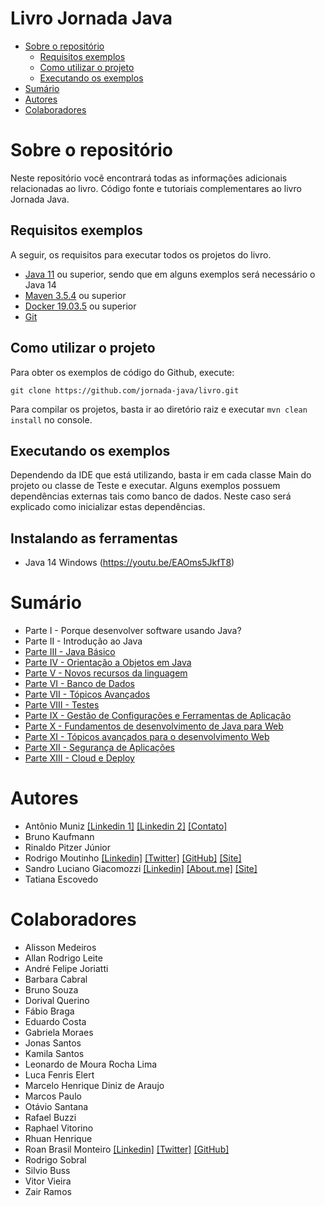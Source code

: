 # Livro Jornada Java

* [Sobre o repositório](#sobre-o-repositório)
  * [Requisitos exemplos](#requisitos-exemplos)
  * [Como utilizar o projeto](#como-utilizar-o-projeto)
  * [Executando os exemplos](#executando-os-exemplos)
* [Sumário](#sumário)
* [Autores](#autores)
* [Colaboradores](#colaboradores)

# Sobre o repositório

Neste repositório você encontrará todas as informações adicionais relacionadas ao livro. Código fonte e tutoriais
 complementares ao livro Jornada Java.

## Requisitos exemplos

A seguir, os requisitos para executar todos os projetos do livro.

* [Java 11](https://adoptopenjdk.net/) ou superior, sendo que em alguns exemplos será necessário o Java 14
* [Maven 3.5.4](https://maven.apache.org/download.cgi) ou superior
* [Docker 19.03.5](https://docs.docker.com/engine/install/) ou superior
* [Git](https://git-scm.com/downloads)

## Como utilizar o projeto

Para obter os exemplos de código do Github, execute:

```
git clone https://github.com/jornada-java/livro.git
```

Para compilar os projetos, basta ir ao diretório raiz e executar `mvn clean install` no console.

## Executando os exemplos

Dependendo da IDE que está utilizando, basta ir em cada classe Main do projeto ou classe de Teste e executar. Alguns
 exemplos possuem dependências externas tais como banco de dados. Neste caso será explicado como inicializar estas dependências.

## Instalando as ferramentas

* Java 14 Windows (https://youtu.be/EAOms5JkfT8)

# Sumário

* Parte I - Porque desenvolver software usando Java?
* Parte II - Introdução ao Java
* [Parte III - Java Básico](./parte-03)
* [Parte IV - Orientação a Objetos em Java](./parte-04)
* [Parte V - Novos recursos da linguagem](./parte-05)
* [Parte VI - Banco de Dados](./parte-06)
* [Parte VII - Tópicos Avançados](./parte-07)
* [Parte VIII - Testes](./parte-08)
* [Parte IX - Gestão de Configurações e Ferramentas de Aplicação](./parte-09)
* [Parte X - Fundamentos de desenvolvimento de Java para Web](./parte-10)
* [Parte XI - Tópicos avançados para o desenvolvimento Web](./parte-11)
* [Parte XII - Segurança de Aplicações](./parte-12)
* [Parte XIII - Cloud e Deploy](./parte-13)

# Autores

* Antônio Muniz
[[Linkedin 1]](https://www.linkedin.com/in/muniz-antonio1/)
[[Linkedin 2]](https://www.linkedin.com/in/muniz-antonio2/)
[[Contato]](munizprofessor@gmail.com)
* Bruno Kaufmann
* Rinaldo Pitzer Júnior
* Rodrigo Moutinho
[[Linkedin]](https://www.linkedin.com/in/rcmoutinho/)
[[Twitter]](https://twitter.com/rcmoutinho)
[[GitHub]](https://github.com/rcmoutinho)
[[Site]](https://cyborgdeveloper.tech/)
* Sandro Luciano Giacomozzi
[[Linkedin]](https://www.linkedin.com/in/sandrogiacomozzi/)
[[About.me]](https://about.me/sandrogiacom)
[[Site]](https://www.guiadojava.com.br/)
* Tatiana Escovedo

# Colaboradores

* Alisson Medeiros
* Allan Rodrigo Leite
* André Felipe Joriatti
* Barbara Cabral
* Bruno Souza
* Dorival Querino
* Fábio Braga
* Eduardo Costa
* Gabriela Moraes
* Jonas Santos
* Kamila Santos
* Leonardo de Moura Rocha Lima
* Luca Fenris Elert
* Marcelo Henrique Diniz de Araujo
* Marcos Paulo
* Otávio Santana
* Rafael Buzzi
* Raphael Vitorino
* Rhuan Henrique
* Roan Brasil Monteiro
[[Linkedin]](https://www.linkedin.com/in/roanbrasil/)
[[Twitter]](https://twitter.com/roanbrasil)
[[GitHub]](http://github.com/roanbrasil)
* Rodrigo Sobral
* Silvio Buss
* Vitor Vieira
* Zair Ramos

